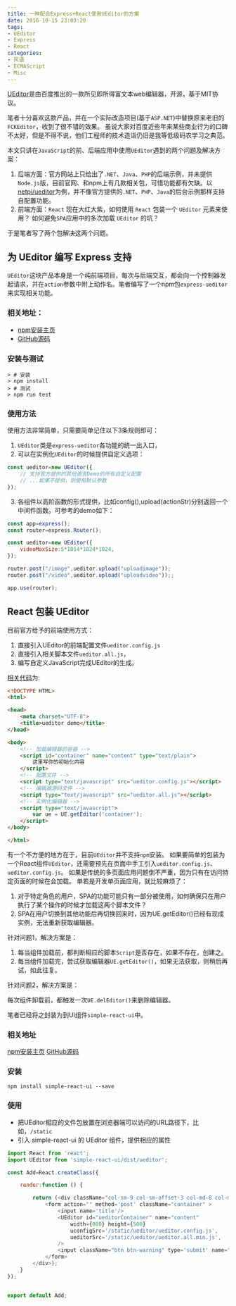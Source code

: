 ```yaml
---
title: 一种配合Express+React使用UEditor的方案
date: 2016-10-15 23:03:20
tags:
- UEditor
- Express
- React
categories:
- 风语
- ECMAScript
- Misc
---
```


[UEditor](http://ueditor.baidu.com/website/index.html)是由百度推出的一款所见即所得富文本web编辑器，开源，基于MIT协议。

笔者十分喜欢这款产品，并在一个实际改造项目(基于`ASP.NET`)中替换原来老旧的`FCKEditor`，收到了很不错的效果。
虽说大家对百度近些年来某些商业行为的口碑不太好，但是不得不说，他们工程师的技术造诣仍旧是我等低级码农学习之典范。

本文只讲在`JavaScript`的前、后端应用中使用`UEditor`遇到的两个问题及解决方案：
1. 后端方面：官方网站上只给出了`.NET`、`Java`、`PHP`的后端示例，并未提供`Node.js`版，目前官网、和npm上有几款相关包，可惜功能都有欠缺。以[netpi/ueditor](https://github.com/netpi/ueditor/)为例，并不像官方提供的`.NET`、`PHP`、`Java`的后台示例那样支持自配置功能。
2. 前端方面：`React` 现在大红大紫，如何使用 `React` 包装一个 `UEditor` 元素来使用？ 如何避免`SPA`应用中的多次加载 `UEditor` 的坑？

于是笔者写了两个包解决这两个问题。

## 为 UEditor 编写 Express 支持

`UEditor`这块产品本身是一个纯前端项目，每次与后端交互，都会向一个控制器发起请求，并在`action`参数中附上动作名。笔者编写了一个npm包`express-ueditor`来实现相关功能。

### 相关地址：

* [npm安装主页](https://www.npmjs.com/package/express-ueditor)
* [GitHub源码](https://github.com/newbienewbie/express-ueditor)

### 安装与测试

```
> # 安装
> npm install
> # 测试
> npm run test
```

### 使用方法

使用方法非常简单，只需要简单记住以下3条规则即可：

1. `UEditor`类是`express-ueditor`各功能的统一出入口，
2. 可以在实例化`UEditor`的时候提供自定义选项：
```JavaScript
const ueditor=new UEditor({
    // 支持官方提供的其他语言Demo的所有自定义配置
    // ...如果不提供，则使用默认参数
});
```
3. 各组件以高阶函数的形式提供，比如config(),upload(actionStr)分别返回一个中间件函数。可参考的demo如下：
```JavaScript
const app=express();
const router=express.Router();

const ueditor=new UEditor({
    videoMaxSize:5*1014*1024*1024,  
});

router.post("/image",ueditor.upload("uploadimage"));
router.post("/video",ueditor.upload("uploadvideo"));;

app.use(router);
```

## React 包装 UEditor

目前官方给予的前端使用方式：

1. 直接引入UEditor的前端配置文件`ueditor.config.js`
2. 直接引入相关脚本文件`ueditor.all.js`，
3. 编写自定义JavaScript完成UEditor的生成。

[相关代码](http://fex.baidu.com/ueditor)为:

```HTML
<!DOCTYPE HTML>
<html>

<head>
    <meta charset="UTF-8">
    <title>ueditor demo</title>
</head>

<body>
    <!-- 加载编辑器的容器 -->
    <script id="container" name="content" type="text/plain">
        这里写你的初始化内容
    </script>
    <!-- 配置文件 -->
    <script type="text/javascript" src="ueditor.config.js"></script>
    <!-- 编辑器源码文件 -->
    <script type="text/javascript" src="ueditor.all.js"></script>
    <!-- 实例化编辑器 -->
    <script type="text/javascript">
        var ue = UE.getEditor('container');
    </script>
</body>

</html>
```

有一个不方便的地方在于，目前`UEditor`并不支持`npm`安装。
如果要简单的包装为一个React组件`UEditor`，还需要预先在页面中手工引入`ueditor.config.js`、`ueditor.config.js`。
如果是传统的多页面应用问题倒不严重，因为只有在访问特定页面的时候在会加载。
单若是开发单页面应用，就比较麻烦了：
1. 对于特定角色的用户，SPA的功能可能只有一部分被使用，如何确保只在用户执行了某个操作的时候才加载这两个脚本文件？
2. SPA在用户切换到其他功能后再切换回来时，因为UE.getEditor()已经有现成实例，无法重新获取编辑器。

针对问题1，解决方案是：

1. 每当组件加载前，都判断相应的脚本`Script`是否存在，如果不存在，创建之。
2. 每当组件加载完，尝试获取编辑器`UE.getEditor()`，如果无法获取，则稍后再试，如此往复。

针对问题2，解决方案是：

每次组件卸载前，都触发一次`UE.delEditor()`来删除编辑器。

笔者已经将之封装为到UI组件`simple-react-ui`中。

### 相关地址

[npm安装主页](https://www.npmjs.com/package/simple-react-ui)
[GitHub源码](https://github.com/newbienewbie/simple-react-ui)

### 安装

```
npm install simple-react-ui --save
```

### 使用

* 把UEditor相应的文件包放置在浏览器端可以访问的URL路径下，比如，`/static`
* 引入 simple-react-ui 的 UEditor 组件，提供相应的属性

```JavaScript
import React from 'react';
import UEditor from 'simple-react-ui/dist/ueditor';

const Add=React.createClass({

    render:function () {

        return (<div className="col-sm-9 col-sm-offset-3 col-md-8 col-md-offset-2 main">
            <form action="" method='post' className="container" >
                <input name='title'/>
                <UEditor id="ueditorContainer" name="content" 
                    width={800} height={500} 
                    uconfigSrc='/static/ueditor/ueditor.config.js',
                    ueditorSrc='/static/ueditor/ueditor.all.min.js',
                />
                <input className="btn btn-warning" type='submit' name="提交" value='提交'/>
            </form>
        </div>);
    }
});


export default Add;
```

